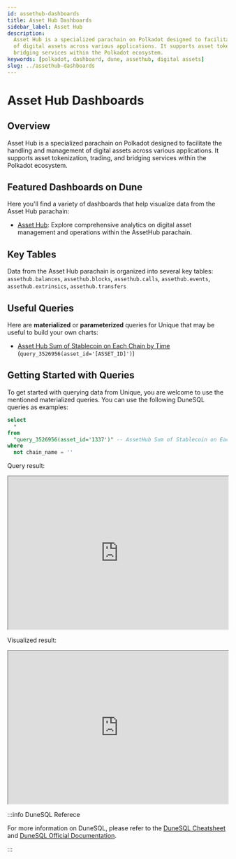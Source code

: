 ```yaml
---
id: assethub-dashboards
title: Asset Hub Dashboards
sidebar_label: Asset Hub
description:
  Asset Hub is a specialized parachain on Polkadot designed to facilitate the handling and management
  of digital assets across various applications. It supports asset tokenization, trading, and
  bridging services within the Polkadot ecosystem.
keywords: [polkadot, dashboard, dune, assethub, digital assets]
slug: ../assethub-dashboards
---
```


# Asset Hub Dashboards

## Overview

Asset Hub is a specialized parachain on Polkadot designed to facilitate the handling and management
of digital assets across various applications. It supports asset tokenization, trading, and bridging
services within the Polkadot ecosystem.

## Featured Dashboards on Dune

Here you'll find a variety of dashboards that help visualize data from the Asset Hub parachain:

- [Asset Hub](https://dune.com/substrate/assethub): Explore comprehensive analytics on digital asset
  management and operations within the AssetHub parachain.

## Key Tables

Data from the Asset Hub parachain is organized into several key tables: `assethub.balances`,
`assethub.blocks`, `assethub.calls`, `assethub.events`, `assethub.extrinsics`, `assethub.transfers`

## Useful Queries

Here are **materialized** or **parameterized** queries for Unique that may be useful to build your
own charts:

- [Asset Hub Sum of Stablecoin on Each Chain by Time](https://dune.com/queries/3526956)
  (`query_3526956(asset_id='[ASSET_ID]')`)

## Getting Started with Queries

To get started with querying data from Unique, you are welcome to use the mentioned materialized
queries. You can use the following DuneSQL queries as examples:

```sql title="Sum of USDC in Polkadot Parachains" showLineNumbers
select
  *
from
  "query_3526956(asset_id='1337')" -- AssetHub Sum of Stablecoin on Each Chain by Time
where
  not chain_name = ''
```

Query result:

<iframe src="https://dune.com/embeds/3527830/5933830/" height="350" width="100%"></iframe>

Visualized result:

<iframe src="https://dune.com/embeds/3527830/5933863/" height="350" width="100%"></iframe>

:::info DuneSQL Referece

For more information on DuneSQL, please refer to the [DuneSQL Cheatsheet](../dunesql-cheatsheet.md)
and
[DuneSQL Official Documentation](https://docs.dune.com/query-engine/Functions-and-operators/index).

:::
